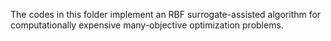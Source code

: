 The codes in this folder implement an RBF surrogate-assisted algorithm for computationally expensive many-objective optimization problems.
